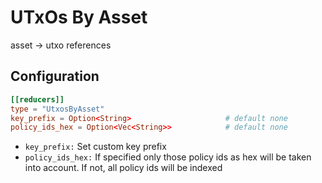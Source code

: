 # UTxOs By Asset

asset -> utxo references

## Configuration

```toml
[[reducers]]
type = "UtxosByAsset"
key_prefix = Option<String>                     # default none
policy_ids_hex = Option<Vec<String>>            # default none
```

- `key_prefix:` Set custom key prefix
- `policy_ids_hex:` If specified only those policy ids as hex will be taken into account. If not, all policy ids will be indexed